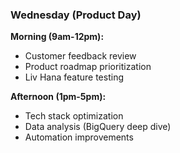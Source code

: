### Wednesday (Product Day)

**Morning (9am-12pm):**

- Customer feedback review
- Product roadmap prioritization
- Liv Hana feature testing

**Afternoon (1pm-5pm):**

- Tech stack optimization
- Data analysis (BigQuery deep dive)
- Automation improvements
